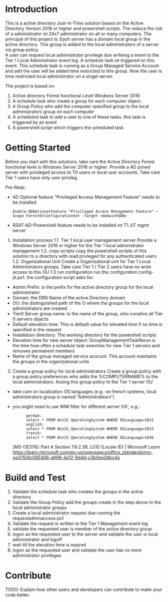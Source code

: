 # Introduction 
This is a active directory Just-In-Time solution based on the Active Directory Version 2016 or higher and powershell scripts. The reduce the risk of a administrator ist 24x7 administrator on all or many computers. 
The principal of this project is: Each server has a domain local group in the active directory. This group is added to the local administrators of a server via group policy.  
A user can request local administrator privilege due writeing a event to the Tier 1 Local Administrator event log. A schedule task ist tirggered on this event. This schedule task is running as a Group Managed Service Account and add the user will be added time restricted to this group. Now the user is time restricted local administrator on a singel server.  

The project is based on:
1) Active directory Forest functional Level Windwos Server 2016
2) A schedule task who create a group for each computer object. 
3) A Group Policy who add the computer specified group to the local administrators group on each computer
4) A scheduled task to add a user to one of these tasks. this task is triggered by an event
5) A powershell script which triggers the scheduled task

# Getting Started
Before you start with this solutions, take care the Active Directory Forest functional levle is Windows Server 2016 or higher.
Provide a AD joined server with privileged access to T0 users or local user accounts. Take care Tier 1 users have only user privileg.

Pre-Reqs:
- AD Optional feature "Privileged Access Management Feature" needs to be installed
  
	  Enable-ADOptionalFeature "Privileged Access Management Feature" –Scope ForestOrConfigurationSet -Target <domainFQDN>
- RSAT-AD-Powershell feature needs to be installed on T1 JiT mgmt server


1.	Installation process
1.1. Tier 1 local user management server
Provide a Windows Server 2016 or higher for the Tier 1 local administrator management
1.2. copy scripts
copy the powershell scripts of this solution to  a directory with read privleged for any authenticated users
1.2. Organizational Unit
Create a Organizational unit for Tier 1 Local Administrators groups. Take care Tier 1 / Tier 2 users have no write access to this OU
1.3 run configuration
run the configuration config-jit.ps1. the configuration script asks for:
- Admin Prefix: is the prefix for the active directory group for the local administrator
- Domain: the DNS Name of the active Directory domain
- OU: the distinguished path of the O where the groups for the local administrators are created
- Tier0 Server group name: Is the name of the group, who conatins all Tier 0 servers objects
- Default elevation time: This is default value for elevated time if no time is specified in the request
- Installation directory: The working directory for the powershell scripts
- Elevation time for new server object: GroupManagementTaskRerun is the time how often a schedule task searches for new Tier 1 servers and removes permanent members
- Name of the group managed service acocunt: This account maintains the groups in the organizational units
3.	Create a group policy for local administrators
Create a group policy with a group policy preferences who adds the <Admin-Prefix>%COMPUTERNAME% to the local administrators. Assing this group policy to the Tier 1 server OU
- take care on localization OS languages (e.g.: on french systems, local administrators group is named "Administrateurs")
- you might need to use WMI filter for different server OS', e.g.:
  
			german:
  			select * FROM Win32_OperatingSystem WHERE OSLanguage=1031
			english:
			select * FROM Win32_OperatingSystem WHERE OSLanguage=1033
			french:
			select * FROM Win32_OperatingSystem WHERE OSLanguage=1036
			
    [MS-OE376]: Part 4 Section 7.6.2.39, LCID (Locale ID) | Microsoft Learn
    https://learn.microsoft.com/en-us/openspecs/office_standards/ms-oe376/6c085406-a698-4e12-9d4d-c3b0ee3dbc4a

# Build and Test
1. Validate the schedule task who creates the groups in the active directory
2. Validate the Group Policy add the groups create in the step above to the local administrator groups
3. Create a local administrator request due running the requestadminaccess.ps1
4. Validate the request is written to the Tier 1 Management event log
5. validate the requested user is member of the active directory group
6. logon as the requested user to the server and validate the user is local administrator and logoff
7. wait till the elevation time is expired
8. logon as the requested user and validate the user has no more administrator privileges

# Contribute
TODO: Explain how other users and developers can contribute to make your code better. 

